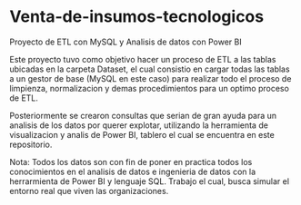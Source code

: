 # Venta-de-insumos-tecnologicos
Proyecto de ETL con MySQL y Analisis de datos con Power BI

Este proyecto tuvo como objetivo hacer un proceso de ETL a las tablas ubicadas en la carpeta Dataset, el cual 
consistio en cargar todas las tablas a un gestor de base (MySQL en este caso) para realizar todo el proceso de 
limpienza, normalizacion y demas procedimientos para un optimo proceso de ETL.

Posteriormente se crearon consultas que serian de gran ayuda para un analisis de los datos por querer explotar, utilizando la herramienta
de visualizacion y analis de Power BI, tablero el cual se encuentra en este repositorio.

Nota: Todos los datos son con fin de poner en practica todos los conocimientos en el analisis de datos e ingenieria de datos con la herrarmienta de Power BI y lenguaje SQL. Trabajo el cual, busca simular el entorno real que viven las organizaciones. 
